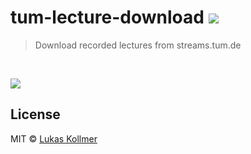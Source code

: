 # tum-lecture-download [![](https://img.shields.io/chrome-web-store/v/jlbncgdbgjgdimjnihmniommnbhddajf.svg)](https://chrome.google.com/webstore/detail/tum-lecture-download/jlbncgdbgjgdimjnihmniommnbhddajf)

> Download recorded lectures from streams.tum.de

<br>

![](https://files.lukaskollmer.me/embed/tum-lecture-download.png)



## License

MIT © [Lukas Kollmer](https://lukaskollmer.me)
